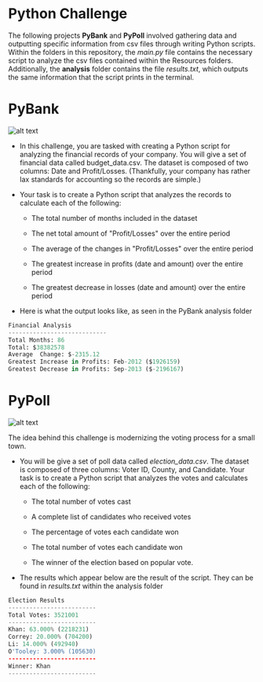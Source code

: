 # Python Challenge
The following projects **PyBank** and **PyPoll** involved gathering data and outputting specific information from csv files through writing Python scripts. 
Within the folders in this repository, the *main.py* file contains the necessary script to analyze the csv files contained within the Resources folders.
Additionally, the **analysis** folder contains the file *results.txt*, which outputs the same information that the script prints in the terminal.

# PyBank
![alt text](http://www.korvia.com/wp-content/uploads/2018/02/Banking-Featured-Image.png)
-  In this challenge, you are tasked with creating a Python script for analyzing the financial records of your company. You will give a set of financial data called budget_data.csv. The dataset is composed of two columns: Date and Profit/Losses. (Thankfully, your company has rather lax standards for accounting so the records are simple.)
-  Your task is to create a Python script that analyzes the records to calculate each of the following:


    -  The total number of months included in the dataset


    -  The net total amount of "Profit/Losses" over the entire period


    -  The average of the changes in "Profit/Losses" over the entire period


    -  The greatest increase in profits (date and amount) over the entire period


    -  The greatest decrease in losses (date and amount) over the entire period

-  Here is what the output looks like, as seen in the PyBank analysis folder
```python
Financial Analysis
----------------------------
Total Months: 86
Total: $38382578
Average  Change: $-2315.12
Greatest Increase in Profits: Feb-2012 ($1926159)
Greatest Decrease in Profits: Sep-2013 ($-2196167)
```
# PyPoll
![alt text](https://www.thephoenix.ie/wp-content/uploads/2020/01/3665-Polling-Station.jpg)

The idea behind this challenge is modernizing the voting process for a small town. 

-  You will be give a set of poll data called *election_data.csv*. The dataset is composed of three columns: Voter ID, County, and Candidate. Your task is to create a Python script that analyzes the votes and calculates each of the following:
    -  The total number of votes cast


    -  A complete list of candidates who received votes


    -  The percentage of votes each candidate won


    -  The total number of votes each candidate won


    -  The winner of the election based on popular vote.

-  The results which appear below are the result of the script. They can be found in *results.txt* within the analysis folder
```python
Election Results
-------------------------
Total Votes: 3521001
-------------------------
Khan: 63.000% (2218231)
Correy: 20.000% (704200)
Li: 14.000% (492940)
O'Tooley: 3.000% (105630)
-------------------------
Winner: Khan
-------------------------
```


